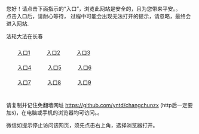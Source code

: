 您好！请点击下面指示的“入口”，浏览此网站是安全的，且为您带来平安。。 <br/>
点击入口后，请耐心等待， 过程中可能会出现无法打开的提示，请忽略，最终会进入网站. </br>

法轮大法在长春<br/>
<div style="padding:10px"><a style="margin:20px" target="_blank" href="https://d6xltedqzquvx.cloudfront.net/2Qpsp?cklewg" id="ccLink1" rel="nofollow">入口1</a> <a target="_blank" style="margin:20px" href="https://d19wr8j4nzjk89.cloudfront.net/2Qpsp?cyvnuvpy" id="ccLink2" rel="nofollow">入口2</a> <a style="margin:20px" target="_blank" href="https://d2v9h9nt2k4znc.cloudfront.net/2Qpsp?pdzvm" id="ccLink3" rel="nofollow">入口3</a></div>

<div style="padding:10px" ><a style="margin:20px" target="_blank" href="https://d6xltedqzquvx.cloudfront.net/2Qpsp?cklewg" id="ccLink4" rel="nofollow">入口4</a> <a style="margin:20px" href="https://d19wr8j4nzjk89.cloudfront.net/2Qpsp?cyvnuvpy" target="_blank" id="ccLink5" rel="nofollow">入口5</a> <a style="margin:20px" href="https://d2v9h9nt2k4znc.cloudfront.net/2Qpsp?pdzvm" target="_blank" id="ccLink6" rel="nofollow">入口6</a></div>

<div style="padding:10px"><a style="margin:20px" target="_blank" href="https://d6xltedqzquvx.cloudfront.net/2Qpsp?cklewg" id="ccLink7" rel="nofollow">入口7</a> <a style="margin:20px" href="https://d19wr8j4nzjk89.cloudfront.net/2Qpsp?cyvnuvpy" target="_blank" id="ccLink8" rel="nofollow">入口8</a> <a style="margin:20px" target="_blank" href="https://d2v9h9nt2k4znc.cloudfront.net/2Qpsp?pdzvm" id="ccLink9" rel="nofollow">入口9</a></div>

<br/>



请复制并记住免翻墙网址 https://github.com/yntd/changchunzx (http后一定要加s)，在电脑或手机的浏览器均可访问。。<br/>

微信如提示停止访问该网页，须先点击右上角，选择浏览器打开。
